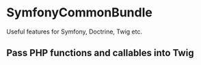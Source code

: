 # SymfonyCommonBundle
Useful features for Symfony, Doctrine, Twig etc.

## Pass PHP functions and callables into Twig
